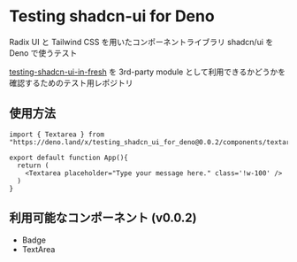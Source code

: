 # Testing shadcn-ui for Deno

Radix UI と Tailwind CSS を用いたコンポーネントライブラリ shadcn/ui を Deno で使うテスト

[testing-shadcn-ui-in-fresh]() を 3rd-party module として利用できるかどうかを確認するためのテスト用レポジトリ


## 使用方法
```
import { Textarea } from "https://deno.land/x/testing_shadcn_ui_for_deno@0.0.2/components/textarea.tsx"

export default function App(){
  return (
    <Textarea placeholder="Type your message here." class='!w-100' />
  )
}
```

## 利用可能なコンポーネント (v0.0.2)
- Badge
- TextArea